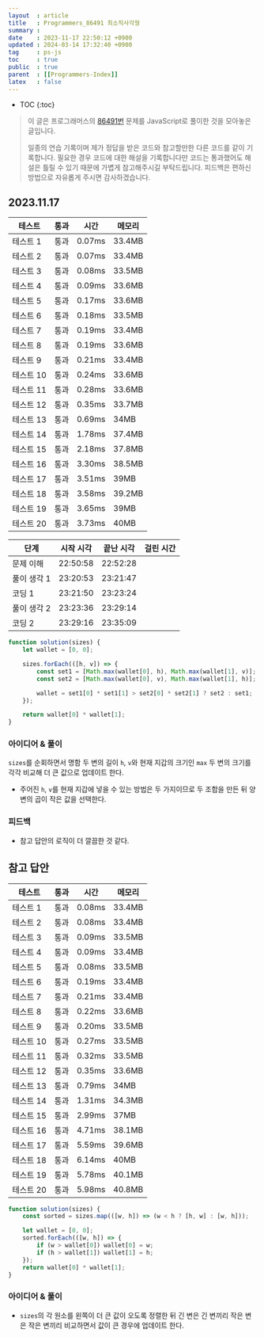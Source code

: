 ```yaml
---
layout  : article
title   : Programmers_86491 최소직사각형
summary : 
date    : 2023-11-17 22:50:12 +0900
updated : 2024-03-14 17:32:40 +0900
tag     : ps-js
toc     : true
public  : true
parent  : [[Programmers-Index]]
latex   : false
---
```

* TOC
{:toc}

> 이 글은 프로그래머스의 [86491번](https://programmers.co.kr/learn/courses/30/lessons/86491) 문제를 JavaScript로 풀이한 것을 모아놓은 글입니다.
>
> 일종의 연습 기록이며 제가 정답을 받은 코드와 참고할만한 다른 코드를 같이 기록합니다. 필요한 경우 코드에 대한 해설을 기록합니다만 코드는 통과했어도 해설은 틀릴 수 있기 때문에 가볍게 참고해주시길 부탁드립니다. 피드백은 편하신 방법으로 자유롭게 주시면 감사하겠습니다.

## 2023.11.17

| 테스트    | 통과 | 시간   | 메모리 |
| --------- | ---- | ------ | ------ |
| 테스트 1  | 통과 | 0.07ms | 33.4MB |
| 테스트 2  | 통과 | 0.07ms | 33.4MB |
| 테스트 3  | 통과 | 0.08ms | 33.5MB |
| 테스트 4  | 통과 | 0.09ms | 33.6MB |
| 테스트 5  | 통과 | 0.17ms | 33.6MB |
| 테스트 6  | 통과 | 0.18ms | 33.5MB |
| 테스트 7  | 통과 | 0.19ms | 33.4MB |
| 테스트 8  | 통과 | 0.19ms | 33.6MB |
| 테스트 9  | 통과 | 0.21ms | 33.4MB |
| 테스트 10 | 통과 | 0.24ms | 33.6MB |
| 테스트 11 | 통과 | 0.28ms | 33.6MB |
| 테스트 12 | 통과 | 0.35ms | 33.7MB |
| 테스트 13 | 통과 | 0.69ms | 34MB   |
| 테스트 14 | 통과 | 1.78ms | 37.4MB |
| 테스트 15 | 통과 | 2.18ms | 37.8MB |
| 테스트 16 | 통과 | 3.30ms | 38.5MB |
| 테스트 17 | 통과 | 3.51ms | 39MB   |
| 테스트 18 | 통과 | 3.58ms | 39.2MB |
| 테스트 19 | 통과 | 3.65ms | 39MB   |
| 테스트 20 | 통과 | 3.73ms | 40MB   |

| 단계        | 시작 시각 | 끝난 시각 | 걸린 시간 |
| ----------- | --------- | --------- | --------- |
| 문제 이해   | 22:50:58  | 22:52:28  |           |
| 풀이 생각 1 | 23:20:53  | 23:21:47  |           |
| 코딩 1      | 23:21:50  | 23:23:24  |           |
| 풀이 생각 2 | 23:23:36  | 23:29:14  |           |
| 코딩 2      | 23:29:16  | 23:35:09  |           |

```js
function solution(sizes) {
    let wallet = [0, 0];

    sizes.forEach(([h, v]) => {
        const set1 = [Math.max(wallet[0], h), Math.max(wallet[1], v)];
        const set2 = [Math.max(wallet[0], v), Math.max(wallet[1], h)];

        wallet = set1[0] * set1[1] > set2[0] * set2[1] ? set2 : set1;
    });

    return wallet[0] * wallet[1];
}
```

### 아이디어 & 풀이

`sizes`를 순회하면서 명함 두 변의 길이 `h`, `v`와 현재 지갑의 크기인 `max` 두 변의 크기를 각각 비교해 더 큰 값으로 업데이트 한다.

* 주어진 `h`, `v`를 현재 지갑에 넣을 수 있는 방법은 두 가지이므로 두 조합을 만든 뒤 양 변의 곱이 작은 값을 선택한다.

### 피드백

* 참고 답안의 로직이 더 깔끔한 것 같다.

## 참고 답안

| 테스트    | 통과 | 시간   | 메모리 |
| --------- | ---- | ------ | ------ |
| 테스트 1  | 통과 | 0.08ms | 33.4MB |
| 테스트 2  | 통과 | 0.08ms | 33.4MB |
| 테스트 3  | 통과 | 0.09ms | 33.5MB |
| 테스트 4  | 통과 | 0.09ms | 33.4MB |
| 테스트 5  | 통과 | 0.08ms | 33.5MB |
| 테스트 6  | 통과 | 0.19ms | 33.4MB |
| 테스트 7  | 통과 | 0.21ms | 33.4MB |
| 테스트 8  | 통과 | 0.22ms | 33.6MB |
| 테스트 9  | 통과 | 0.20ms | 33.5MB |
| 테스트 10 | 통과 | 0.27ms | 33.5MB |
| 테스트 11 | 통과 | 0.32ms | 33.5MB |
| 테스트 12 | 통과 | 0.35ms | 33.6MB |
| 테스트 13 | 통과 | 0.79ms | 34MB   |
| 테스트 14 | 통과 | 1.31ms | 34.3MB |
| 테스트 15 | 통과 | 2.99ms | 37MB   |
| 테스트 16 | 통과 | 4.71ms | 38.1MB |
| 테스트 17 | 통과 | 5.59ms | 39.6MB |
| 테스트 18 | 통과 | 6.14ms | 40MB   |
| 테스트 19 | 통과 | 5.78ms | 40.1MB |
| 테스트 20 | 통과 | 5.98ms | 40.8MB |

```js
function solution(sizes) {
    const sorted = sizes.map(([w, h]) => (w < h ? [h, w] : [w, h]));

    let wallet = [0, 0];
    sorted.forEach(([w, h]) => {
        if (w > wallet[0]) wallet[0] = w;
        if (h > wallet[1]) wallet[1] = h;
    });
    return wallet[0] * wallet[1];
}
```

### 아이디어 & 풀이

* `sizes`의 각 원소를 왼쪽이 더 큰 값이 오도록 정렬한 뒤 긴 변은 긴 변끼리 작은 변은 작은 변끼리 비교하면서 값이 큰 경우에 업데이트 한다.
